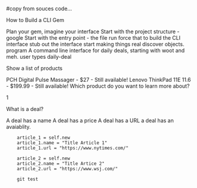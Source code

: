 #copy from souces code...

How to Build a CLI Gem

Plan your gem, imagine your interface
Start with the project structure - google
Start with the entry point - the file run
force that to build the CLI interface
stub out the interface
start making things real
discover objects.
program
A command line interface for daily deals, starting with woot and meh.
user types daily-deal

Show a list of products

PCH Digital Pulse Massager - $27 - Still available!
Lenovo ThinkPad 11E 11.6 - $199.99 - Still available!
Which product do you want to learn more about?

1

What is a deal?

A deal has a name 
A deal has a price 
A deal has a URL 
a deal has an avaiablity.

        article_1 = self.new
        article_1.name = "Title Article 1"
        article_1.url = "https://www.nytimes.com/"

        article_2 = self.new
        article_2.name = "Title Artice 2"
        article_2.url = "https://www.wsj.com/"

        git test 